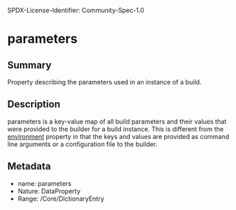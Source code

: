 SPDX-License-Identifier: Community-Spec-1.0

# parameters

## Summary

Property describing the parameters used in an instance of a build.

## Description

parameters is a key-value map of all build parameters and their values that were provided to the builder for a build instance. This is different from the [environment](environment.md) property in that the keys and values are provided as command line arguments or a configuration file to the builder.

## Metadata

- name: parameters
- Nature: DataProperty
- Range: /Core/DictionaryEntry

